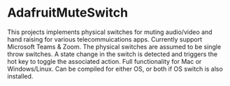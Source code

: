 # AdafruitMuteSwitch
This projects implements physical switches for muting audio/video and hand raising for various telecommuications apps. Currently support Microsoft Teams & Zoom. The physical switches are assumed to be single throw switches. A state change in the switch is detected and triggers the hot key to toggle the associated action. Full functionality for Mac or Windows/Linux. Can be compiled for either OS, or both if OS switch is also installed.
